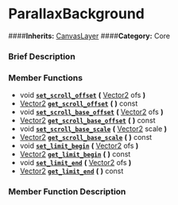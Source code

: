 #  ParallaxBackground  
####**Inherits:** [CanvasLayer](class_canvaslayer)
####**Category:** Core

###  Brief Description  


###  Member Functions 
  * void  **[`set_scroll_offset`](#set_scroll_offset)**  **(** [Vector2](class_vector2) ofs  **)**
  * [Vector2](class_vector2)  **[`get_scroll_offset`](#get_scroll_offset)**  **(** **)** const
  * void  **[`set_scroll_base_offset`](#set_scroll_base_offset)**  **(** [Vector2](class_vector2) ofs  **)**
  * [Vector2](class_vector2)  **[`get_scroll_base_offset`](#get_scroll_base_offset)**  **(** **)** const
  * void  **[`set_scroll_base_scale`](#set_scroll_base_scale)**  **(** [Vector2](class_vector2) scale  **)**
  * [Vector2](class_vector2)  **[`get_scroll_base_scale`](#get_scroll_base_scale)**  **(** **)** const
  * void  **[`set_limit_begin`](#set_limit_begin)**  **(** [Vector2](class_vector2) ofs  **)**
  * [Vector2](class_vector2)  **[`get_limit_begin`](#get_limit_begin)**  **(** **)** const
  * void  **[`set_limit_end`](#set_limit_end)**  **(** [Vector2](class_vector2) ofs  **)**
  * [Vector2](class_vector2)  **[`get_limit_end`](#get_limit_end)**  **(** **)** const

###  Member Function Description  
